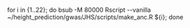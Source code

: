 for i in {1..22}; do bsub -M 80000 Rscript --vanilla ~/height_prediction/gwas/JHS/scripts/make_anc.R ${i}; done
